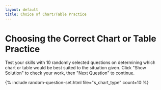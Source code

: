 ```yaml
---
layout: default
title: Choice of Chart/Table Practice
---
```


# Choosing the Correct Chart or Table Practice

Test your skills with 10 randomly selected questions on determining which chart or table would be best suited to the situation given. Click "Show Solution" to check your work, then "Next Question" to continue.

{% include random-question-set.html file="s_chart_type" count=10 %}
